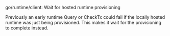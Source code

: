 go/runtime/client: Wait for hosted runtime provisioning

Previously an early runtime Query or CheckTx could fail if the locally hosted
runtime was just being provisioned. This makes it wait for the provisioning
to complete instead.
